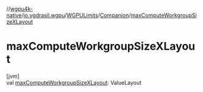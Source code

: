 //[wgpu4k-native](../../../../index.md)/[io.ygdrasil.wgpu](../../index.md)/[WGPULimits](../index.md)/[Companion](index.md)/[maxComputeWorkgroupSizeXLayout](max-compute-workgroup-size-x-layout.md)

# maxComputeWorkgroupSizeXLayout

[jvm]\
val [maxComputeWorkgroupSizeXLayout](max-compute-workgroup-size-x-layout.md): ValueLayout